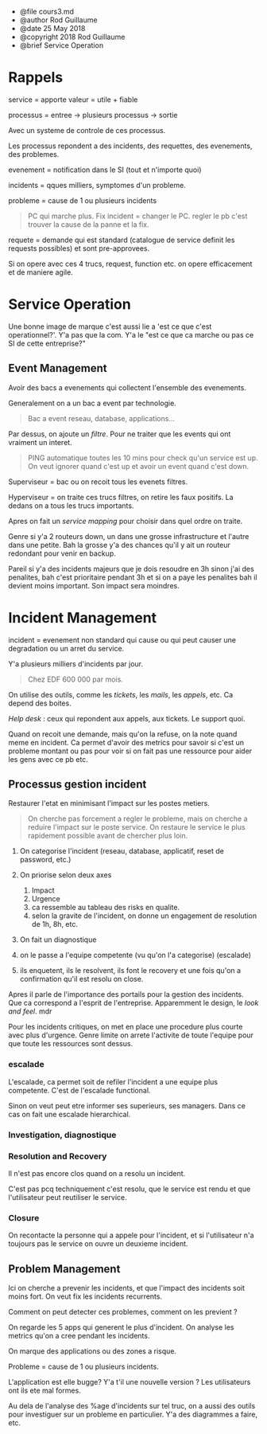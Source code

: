 * @file cours3.md
* @author Rod Guillaume
* @date 25 May 2018
* @copyright 2018 Rod Guillaume
* @brief Service Operation

# Rappels

service = apporte valeur = utile + fiable

processus = entree -> plusieurs processus -> sortie

Avec un systeme de controle de ces processus.

Les processus repondent a des incidents, des requettes, des evenements, des
problemes.

evenement = notification dans le SI (tout et n'importe quoi)

incidents = qques milliers, symptomes d'un probleme.

probleme = cause de 1 ou plusieurs incidents

> PC qui marche plus. Fix incident = changer le PC. regler le pb c'est trouver
la cause de la panne et la fix.

requete = demande qui est standard (catalogue de service definit les requests
possibles) et sont pre-approvees.

Si on opere avec ces 4 trucs, request, function etc. on opere efficacement et
de maniere agile.

# Service Operation

Une bonne image de marque c'est aussi lie a 'est ce que c'est operationnel?'.
Y'a pas que la com. Y'a le "est ce que ca marche ou pas ce SI de cette
entreprise?"

## Event Management

Avoir des bacs a evenements qui collectent l'ensemble des evenements.

Generalement on a un bac a event par technologie.

> Bac a event reseau, database, applications...

Par dessus, on ajoute un *filtre*. Pour ne traiter que les events qui ont
vraiment un interet.

> PING automatique toutes les 10 mins pour check qu'un service est up. On veut
ignorer quand c'est up et avoir un event quand c'est down.

Superviseur = bac ou on recoit tous les evenets filtres.

Hyperviseur = on traite ces trucs filtres, on retire les faux positifs. La
dedans on a tous les trucs importants.

Apres on fait un *service mapping* pour choisir dans quel ordre on traite.

Genre si y'a 2 routeurs down, un dans une grosse infrastructure et l'autre dans
une petite. Bah la grosse y'a des chances qu'il y ait un routeur redondant pour
venir en backup.

Pareil si y'a des incidents majeurs que je dois resoudre en 3h sinon j'ai des
penalites, bah c'est prioritaire pendant 3h et si on a paye les penalites bah
il devient moins important. Son impact sera moindres.

# Incident Management

incident = evenement non standard qui cause ou qui peut causer une degradation
ou un arret du service.

Y'a plusieurs milliers d'incidents par jour.
> Chez EDF 600 000 par mois.

On utilise des outils, comme les *tickets*, les *mails*, les *appels*, etc. Ca
depend des boites.

*Help desk* : ceux qui repondent aux appels, aux tickets. Le support quoi.

Quand on recoit une demande, mais qu'on la refuse, on la note quand meme en
incident. Ca permet d'avoir des metrics pour savoir si c'est un probleme
montant ou pas pour voir si on fait pas une ressource pour aider les gens avec
ce pb etc.

## Processus gestion incident

Restaurer l'etat en minimisant l'impact sur les postes metiers.

> On cherche pas forcement a regler le probleme, mais on cherche a reduire
l'impact sur le poste service.
On restaure le service le plus rapidement possible avant de chercher plus loin.

1. On categorise l'incident (reseau, database, applicatif, reset de password, etc.)
1. On priorise selon deux axes
    1. Impact
    1. Urgence
    1. ca ressemble au tableau des risks en qualite.
    1. selon la gravite de l'incident, on donne un engagement de resolution de
      1h, 8h, etc.

1. On fait un diagnostique
1. on le passe a l'equipe competente (vu qu'on l'a categorise) (escalade)
1.  ils enquetent, ils le resolvent, ils font le recovery et une fois qu'on a
    confirmation qu'il est resolu on close.

Apres il parle de l'importance des portails pour la gestion des incidents. Que
ca correspond a l'esprit de l'entreprise. Apparemment le design, le *look and
feel*. mdr

Pour les incidents critiques, on met en place une procedure plus courte avec
plus d'urgence. Genre limite on arrete l'activite de toute l'equipe pour que
toute les ressources sont dessus.

### escalade

L'escalade, ca permet soit de refiler l'incident a une equipe plus competente.
C'est de l'escalade functional.

Sinon on veut peut etre informer ses superieurs, ses managers. Dans ce cas on
fait une escalade hierarchical.

### Investigation, diagnostique

### Resolution and Recovery

Il n'est pas encore clos quand on a resolu un incident.

C'est pas pcq techniquement c'est resolu, que le service est rendu et que
l'utilisateur peut reutiliser le service.

### Closure

On recontacte la personne qui a appele pour l'incident, et si l'utilisateur n'a
toujours pas le service on ouvre un deuxieme incident.

## Problem Management

Ici on cherche a prevenir les incidents, et que l'impact des incidents soit
moins fort. On veut fix les incidents recurrents.

Comment on peut detecter ces problemes, comment on les previent ?

On regarde les 5 apps qui generent le plus d'incident. On analyse les metrics
qu'on a cree pendant les incidents.

On marque des applications ou des zones a risque.

Probleme = cause de 1 ou plusieurs incidents.

L'application est elle bugge? Y'a t'il une nouvelle version ? Les utilisateurs
ont ils ete mal formes.

Au dela de l'analyse des %age d'incidents sur tel truc, on a aussi des outils
pour investiguer sur un probleme en particulier. Y'a des diagrammes a faire,
etc.

